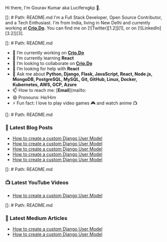 Hi there, I'm Gourav Kumar aka Luciferxgkp :wave:.

[]: # Path: README.md
I'm a Full Stack Developer, Open Source Contributor, and a Tech Enthusiast. I'm from India, living in New Delhi and currently working at [**Crio.Do**](https://crio.do/). You can find me on [![Twitter][1.2]][1],  or on [![LinkedIn][3.2]][3].

[]: # Path: README.md
- 🔭 I’m currently working on [**Crio.Do**](https://crio.do/)
- 🌱 I’m currently learning **React**
- 👯 I’m looking to collaborate on [**Crio.Do**](https://crio.do/)
- 🤔 I’m looking for help with **React**
- 💬 Ask me about **Python, Django, Flask, JavaScript, React, Node.js, MongoDB, PostgreSQL, MySQL, Git, GitHub, Linux, Docker, Kubernetes, AWS, GCP, Azure**
- 📫 How to reach me: [**Email**](mailto:
- 😄 Pronouns: He/Him
- ⚡ Fun fact: I love to play video games :video_game: and watch anime :tv:

[]: # Path: README.md
### 📕 Latest Blog Posts

<!-- BLOG-POST-LIST:START -->
- [How to create a custom Django User Model](https://dev.to/luciferxgkp/how-to-create-a-custom-django-user-model-3h0)
- [How to create a custom Django User Model](https://dev.to/luciferxgkp/how-to-create-a-custom-django-user-model-3h0)
- [How to create a custom Django User Model](https://dev.to/luciferxgkp/how-to-create-a-custom-django-user-model-3h0)
- [How to create a custom Django User Model](https://dev.to/luciferxgkp/how-to-create-a-custom-django-user-model-3h0)
- [How to create a custom Django User Model](https://dev.to/luciferxgkp/how-to-create-a-custom-django-user-model-3h0)

<!-- BLOG-POST-LIST:END -->

[]: # Path: README.md
### 📺 Latest YouTube Videos

<!-- YOUTUBE:START -->
- [How to create a custom Django User Model](https://www.youtube.com/watch?v=Q9Z0Z0Z0Z0Z)


<!-- YOUTUBE:END -->

[]: # Path: README.md
### 📕 Latest Medium Articles

<!-- MEDIUM:START -->
- [How to create a custom Django User Model](https://medium.com/@luciferxgkp/how-to-create-a-custom-django-user-model-3h0)
- [How to create a custom Django User Model](https://medium.com/@luciferxgkp/how-to-create-a-custom-django-user-model-3h0)


<!-- MEDIUM:END -->
